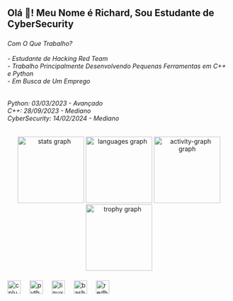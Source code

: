 <h2 align="left">Olá 👋! Meu Nome é Richard, Sou Estudante de CyberSecurity</h2>

###

<h6 align="left">Com O Que Trabalho?<br><br>- Estudante de Hacking Red Team<br>- Trabalho Principalmente Desenvolvendo Pequenas Ferramentas em C++ e Python<br>- Em Busca de Um Emprego</h6>

###

<h6 align="left">Python: 03/03/2023 - Avançado<br>C++: 28/09/2023 - Mediano<br>CyberSecurity: 14/02/2024 - Mediano</h6>

###

<div align="center">
  <img src="https://github-readme-stats.vercel.app/api?username=ChaoticOfChaos&hide_title=false&hide_rank=true&show_icons=true&include_all_commits=true&count_private=false&disable_animations=false&theme=github_dark&locale=pt-br&hide_border=true" height="150" alt="stats graph"  />
  <img src="https://github-readme-stats.vercel.app/api/top-langs?username=ChaoticOfChaos&locale=pt-br&hide_title=false&layout=compact&card_width=320&langs_count=5&theme=github_dark&hide_border=true" height="150" alt="languages graph"  />
  <img src="https://github-readme-activity-graph.vercel.app/graph?username=ChaoticOfChaos&theme=github-dark&area=false&hide_border=true&hide_title=false" height="150" alt="activity-graph graph"  />
  <img src="https://github-profile-trophy.vercel.app?username=ChaoticOfChaos&theme=darkhub" height="150" alt="trophy graph"  />
</div>

###

<div align="left">
  <img src="https://cdn.jsdelivr.net/gh/devicons/devicon/icons/cplusplus/cplusplus-original.svg" height="30" alt="cplusplus logo"  />
  <img width="12" />
  <img src="https://cdn.jsdelivr.net/gh/devicons/devicon/icons/python/python-original.svg" height="30" alt="python logo"  />
  <img width="12" />
  <img src="https://cdn.jsdelivr.net/gh/devicons/devicon/icons/linux/linux-original.svg" height="30" alt="linux logo"  />
  <img width="12" />
  <img src="https://cdn.jsdelivr.net/gh/devicons/devicon/icons/bash/bash-original.svg" height="30" alt="bash logo"  />
  <img width="12" />
  <img src="https://cdn.simpleicons.org/redhat/EE0000" height="30" alt="redhat logo"  />
</div>

###
